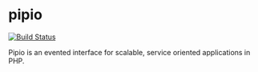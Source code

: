 # pipio

[![Build Status](https://travis-ci.org/paultheb/pipio.svg?branch=master)](https://travis-ci.org/paultheb/pipio.svg?branch=master)

Pipio is an evented interface for scalable, service oriented applications in PHP.
